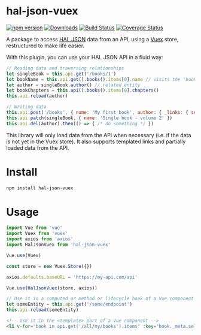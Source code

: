 # hal-json-vuex

[![npm version](https://img.shields.io/npm/v/hal-json-vuex.svg?style=flat)](https://www.npmjs.com/package/hal-json-vuex)
[![Downloads](http://img.shields.io/npm/dm/hal-json-vuex.svg?style=flat-square)](https://npmjs.org/package/hal-json-vuex)
[![Build Status](https://travis-ci.com/ecamp/hal-json-vuex.svg?branch=master)](https://travis-ci.com/ecamp/hal-json-vuex)
[![Coverage Status](https://coveralls.io/repos/github/ecamp/hal-json-vuex/badge.svg?branch=master)](https://coveralls.io/github/ecamp/hal-json-vuex?branch=master)

A package to access [HAL JSON](https://tools.ietf.org/html/draft-kelly-json-hal-08) data from an API, using a [Vuex](https://vuex.vuejs.org) store, restructured to make life easier.

With this plugin, you can use your HAL JSON API in a fluid way:
```js
// Reading data and traversing relationships
let singleBook = this.api.get('/books/1')
let bookName = this.api.get().books().items[0].name // visits the 'books' rel on the root API endpoint
let author = singleBook.author() // related entity
let bookChapters = this.api().books().items[0].chapters()
this.api.reload(author)

// Writing data
this.api.post('/books', { name: 'My first book', author: { _links: { self: '/users/433' } } })
this.api.patch(singleBook, { name: 'Single book - volume 2' })
this.api.del(author).then(() => { /* do something */ })
```

This library will only load data from the API when necessary (i.e. if the data is not yet in the Vuex store).
It also supports templated links and partially loaded data from the API.

# Install

```bash
npm install hal-json-vuex
```

# Usage

```js
import Vue from 'vue'
import Vuex from 'vuex'
import axios from 'axios'
import HalJsonVuex from 'hal-json-vuex'

Vue.use(Vuex)

const store = new Vuex.Store({})

axios.defaults.baseURL = 'https://my-api.com/api'

Vue.use(HalJsonVuex(store, axios))
```

```js
// Use it in a computed or method or lifecycle hook of a Vue component
let someEntity = this.api.get('/some/endpoint')
this.api.reload(someEntity)
```

```html
<!-- Use it in the <template> part of a Vue component -->
<li v-for="book in api.get('/all/my/books').items" :key="book._meta.self">...</li>
```
